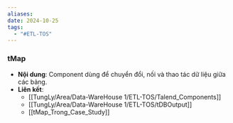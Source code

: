 ```yaml
---
aliases: 
date: 2024-10-25
tags:
  - "#ETL-TOS"
---
```


### tMap
   - **Nội dung**: Component dùng để chuyển đổi, nối và thao tác dữ liệu giữa các bảng.
   - **Liên kết**:
      - [[TungLy/Area/Data-WareHouse 1/ETL-TOS/Talend_Components]]
      - [[TungLy/Area/Data-WareHouse 1/ETL-TOS/tDBOutput]]
      - [[tMap_Trong_Case_Study]]